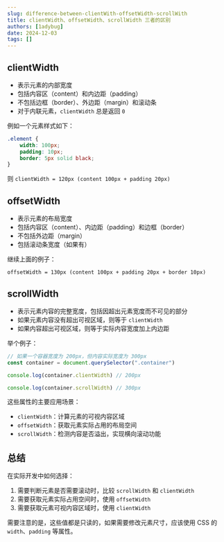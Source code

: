 ```yaml
---
slug: difference-between-clientWith-offsetWidth-scrollWith
title: clientWidth、offsetWidth、scrollWidth 三者的区别
authors: [1adybug]
date: 2024-12-03
tags: []
---
```


## clientWidth

- 表示元素的内部宽度
- 包括内容区（content）和内边距（padding）
- 不包括边框（border）、外边距（margin）和滚动条
- 对于内联元素，`clientWidth` 总是返回 `0`

例如一个元素样式如下：

```css
.element {
    width: 100px;
    padding: 10px;
    border: 5px solid black;
}
```

则 `clientWidth = 120px (content 100px + padding 20px)`

## offsetWidth

- 表示元素的布局宽度
- 包括内容区（content）、内边距（padding）和边框（border）
- 不包括外边距（margin）
- 包括滚动条宽度（如果有）

继续上面的例子：

`offsetWidth = 130px (content 100px + padding 20px + border 10px)`

## scrollWidth

- 表示元素内容的完整宽度，包括因超出元素宽度而不可见的部分
- 如果元素内容没有超出可视区域，则等于 `clientWidth`
- 如果内容超出可视区域，则等于实际内容宽度加上内边距

举个例子：

```javascript
// 如果一个容器宽度为 200px，但内容实际宽度为 300px
const container = document.querySelector(".container")

console.log(container.clientWidth) // 200px

console.log(container.scrollWidth) // 300px
```

这些属性的主要应用场景：

- `clientWidth`：计算元素的可视内容区域
- `offsetWidth`：获取元素实际占用的布局空间
- `scrollWidth`：检测内容是否溢出，实现横向滚动功能

## 总结

在实际开发中如何选择：

1. 需要判断元素是否需要滚动时，比较 `scrollWidth` 和 `clientWidth`
2. 需要获取元素实际占用空间时，使用 `offsetWidth`
3. 需要获取元素可视内容区域时，使用 `clientWidth`

需要注意的是，这些值都是只读的，如果需要修改元素尺寸，应该使用 CSS 的 `width`、`padding` 等属性。
